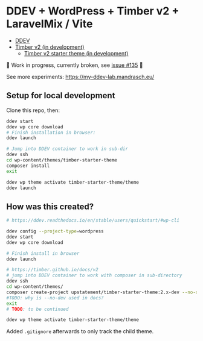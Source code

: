 # DDEV + WordPress + Timber v2 + LaravelMix / Vite

- [DDEV](https://ddev.readthedocs.io/en/latest/)
- [Timber v2 (in development)](https://upstatement.com/timber/)
    - [Timber v2 starter theme (in development)](https://github.com/timber/starter-theme)


🚧 Work in progress, currently broken, see [issue #135](https://github.com/timber/starter-theme/issues/135) 🚧


See more experiments: https://my-ddev-lab.mandrasch.eu/

## Setup for local development

Clone this repo, then:

```bash
ddev start
ddev wp core download
# Finish installation in browser:
ddev launch

# Jump into DDEV container to work in sub-dir
ddev ssh
cd wp-content/themes/timber-starter-theme
composer install
exit

ddev wp theme activate timber-starter-theme/theme
ddev launch
```

## How was this created?

```bash
# https://ddev.readthedocs.io/en/stable/users/quickstart/#wp-cli

ddev config --project-type=wordpress
ddev start
ddev wp core download

# Finish install in browser
ddev launch

# https://timber.github.io/docs/v2
# jump into DDEV container to work with composer in sub-directory
ddev ssh
cd wp-content/themes/
composer create-project upstatement/timber-starter-theme:2.x-dev --no-dev
#TODO: why is --no-dev used in docs?
exit
# TODO: to be continued

ddev wp theme activate timber-starter-theme/theme
```

Added `.gitignore` afterwards to only track the child theme.
